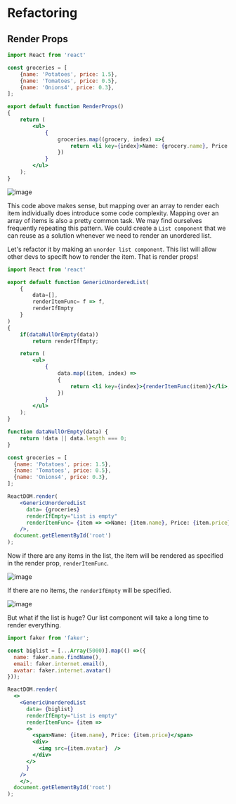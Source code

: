 # Refactoring

## Render Props


```jsx
import React from 'react'

const groceries = [
    {name: 'Potatoes', price: 1.5},
    {name: 'Tomatoes', price: 0.5},
    {name: 'Onions4', price: 0.3},
];

export default function RenderProps()
{
    return (
        <ul>
            {
                groceries.map((grocery, index) =>{
                    return <li key={index}>Name: {grocery.name}, Price: {grocery.price}</li>      
                })
            }
        </ul>
    );
}


```

![image](https://user-images.githubusercontent.com/12537739/147867426-64d9c5ef-11cc-4c6c-924c-c5e346f3a194.png)

This code above makes sense, but mapping over an array to
render each item individually does introduce some code complexity.
Mapping over an array of items is also a pretty common task. We may
find ourselves frequently repeating this pattern. We could create a `List
component` that we can reuse as a solution whenever we need to render
an unordered list.

Let's refactor it by making an `unorder list component`. This list will allow other devs to specift how to render the item. That is render props!

```jsx
import React from 'react'

export default function GenericUnorderedList(
    { 
        data=[], 
        renderItemFunc= f => f, 
        renderIfEmpty
    }
)
{
    if(dataNullOrEmpty(data))
        return renderIfEmpty;

    return (
        <ul>
            {
                data.map((item, index) =>
                {
                    return <li key={index}>{renderItemFunc(item)}</li>;
                })
            }
        </ul>
    );
}

function dataNullOrEmpty(data) {
    return !data || data.length === 0;
}


```

```jsx
const groceries = [
  {name: 'Potatoes', price: 1.5},
  {name: 'Tomatoes', price: 0.5},
  {name: 'Onions4', price: 0.3},
];

ReactDOM.render(
    <GenericUnorderedList 
      data= {groceries}
      renderIfEmpty="List is empty"
      renderItemFunc= {item => <>Name: {item.name}, Price: {item.price}</>}
    />,
  document.getElementById('root')
);

```

Now if there are any items in the list, the item will be rendered as specified in the render prop, `renderItemFunc`.

![image](https://user-images.githubusercontent.com/12537739/147867623-bf3b1287-bd42-499d-bd39-ec497a4c08d1.png)


If there are no items, the `renderIfEmpty` will be specified.

![image](https://user-images.githubusercontent.com/12537739/147867632-30866dbe-533d-48cd-aa59-4a35e4794923.png)


But what if the list is huge? Our list component will take a long time to render everything.

```jsx
import faker from 'faker';

const biglist = [...Array(5000)].map(() =>({
  name: faker.name.findName(),
  email: faker.internet.email(),
  avatar: faker.internet.avatar()
}));

ReactDOM.render(
  <>
    <GenericUnorderedList 
      data= {biglist}
      renderIfEmpty="List is empty"
      renderItemFunc= {item => 
      <>
        <span>Name: {item.name}, Price: {item.price}</span>
        <div>
          <img src={item.avatar}  />
        </div>
      </>
      }
    />
    </>,
  document.getElementById('root')
);

```
